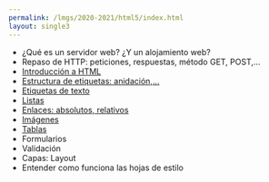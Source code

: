 ```yaml
---
permalink: /lmgs/2020-2021/html5/index.html
layout: single3
---
```



* ¿Qué es un servidor web? ¿Y un alojamiento web?
* Repaso de HTTP: peticiones, respuestas, método GET, POST,…
* [Introducción a HTML](introduccion.html)
* [Estructura de etiquetas: anidación,...](etiquetas_basicas.html)
* [Etiquetas de texto](etiquetas_textos.html)
* [Listas](etiquetas_listas.html)
* [Enlaces: absolutos, relativos](enlaces.html)
* [Imágenes](imagenes.html)
* [Tablas](tablas.html)
* Formularios
* Validación
* Capas: Layout
* Entender como funciona las hojas de estilo
